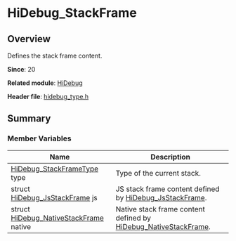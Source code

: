 # HiDebug_StackFrame

<!--Kit: Performance Analysis Kit-->
<!--Subsystem: HiviewDFX-->
<!--Owner: @hello_harmony; @yu_haoqiaida-->
<!--Designer: @kutcherzhou1-->
<!--Tester: @gcw_KuLfPSbe-->
<!--Adviser: @foryourself-->

## Overview

Defines the stack frame content.

**Since**: 20

**Related module**: [HiDebug](capi-hidebug.md)

**Header file**: [hidebug_type.h](capi-hidebug-type-h.md)

## Summary

### Member Variables

| Name| Description|
| -- | -- |
| [HiDebug_StackFrameType](capi-hidebug-type-h.md#hidebug_stackframetype) type | Type of the current stack.                                        |
| struct [HiDebug_JsStackFrame](capi-hidebug-hidebug-jsstackframe.md) js       | JS stack frame content defined by [HiDebug_JsStackFrame](capi-hidebug-hidebug-jsstackframe.md).        |
| struct [HiDebug_NativeStackFrame](capi-hidebug-hidebug-nativestackframe.md) native                                   | Native stack frame content defined by [HiDebug_NativeStackFrame](capi-hidebug-hidebug-nativestackframe.md).|
